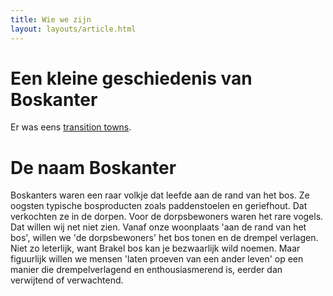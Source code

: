 ```yaml
---
title: Wie we zijn
layout: layouts/article.html
---
```


# Een kleine geschiedenis van Boskanter

Er was eens [transition towns](nl/transition_towns).

# De naam Boskanter

Boskanters waren een raar volkje dat leefde aan de rand van het bos. Ze oogsten typische bosproducten zoals paddenstoelen en geriefhout. Dat verkochten ze in de dorpen. Voor de dorpsbewoners waren het rare vogels. Dat willen wij net niet zien. Vanaf onze woonplaats 'aan de rand van het bos', willen we 'de dorpsbewoners' het bos tonen en de drempel verlagen. Niet zo leterlijk, want Brakel bos kan je bezwaarlijk wild noemen. Maar figuurlijk willen we mensen 'laten proeven van een ander leven' op een manier die drempelverlagend en enthousiasmerend is, eerder dan verwijtend of verwachtend.

